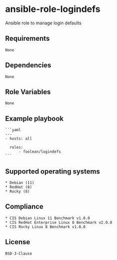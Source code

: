 # ansible-role-logindefs

Ansible role to manage login defaults


## Requirements

    None


## Dependencies

    None


## Role Variables

    None


## Example playbook

    ```yaml
    ---
    - hosts: all

      roles:
          - foolean/logindefs
    ```


## Supported operating systems

    * Debian (11)
    * RedHat (8)
    * Rocky (8)


## Compliance

    * CIS Debian Linux 11 Benchmark v1.0.0
    * CIS RedHat Enterprise Linux 8 Benchmark v2.0.0
    * CIS Rocky Linux 8 Benchmark v1.0.0


## License

    BSD-3-Clause
